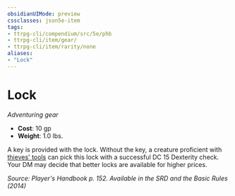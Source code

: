 ```yaml
---
obsidianUIMode: preview
cssclasses: json5e-item
tags:
- ttrpg-cli/compendium/src/5e/phb
- ttrpg-cli/item/gear/
- ttrpg-cli/item/rarity/none
aliases: 
- "Lock"
---
```

# Lock
*Adventuring gear*  


- **Cost**: 10 gp
- **Weight**: 1.0 lbs.

A key is provided with the lock. Without the key, a creature proficient with [thieves' tools](3-Mechanics/CLI/items/thieves-tools.md) can pick this lock with a successful DC 15 Dexterity check. Your DM may decide that better locks are available for higher prices.

*Source: Player's Handbook p. 152. Available in the <span title='Systems Reference Document (5.1)'>SRD</span> and the Basic Rules (2014)*
